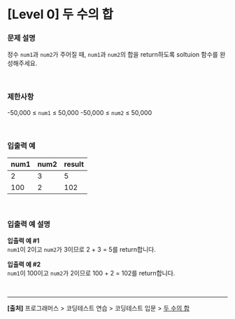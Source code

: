 # [Level 0] 두 수의 합

### 문제 설명
정수 `num1`과 `num2`가 주어질 때, `num1`과 `num2`의 합을 return하도록 soltuion 함수를 완성해주세요.

<br>

### 제한사항
-50,000 ≤ `num1` ≤ 50,000
-50,000 ≤ `num2` ≤ 50,000

<br>

### 입출력 예
|num1|num2|result|
|---|---|---|
|2|3|5|
|100|2|102|

<br>

### 입출력 예 설명
**입출력 예 #1**  
`num1`이 2이고 `num2`가 3이므로 2 + 3 = 5를 return합니다.

**입출력 예 #2**  
`num1`이 100이고 `num2`가 2이므로 100 + 2 = 102를 return합니다.

<br>

---

**[출처]** 프로그래머스 > 코딩테스트 연습 > 코딩테스트 입문 > [두 수의 합](https://school.programmers.co.kr/learn/courses/30/lessons/120802)